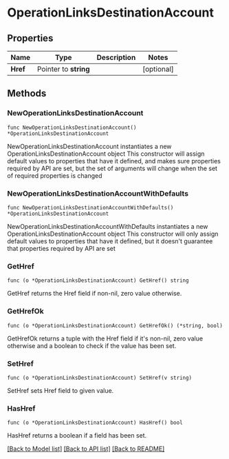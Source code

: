 # OperationLinksDestinationAccount

## Properties

Name | Type | Description | Notes
------------ | ------------- | ------------- | -------------
**Href** | Pointer to **string** |  | [optional] 

## Methods

### NewOperationLinksDestinationAccount

`func NewOperationLinksDestinationAccount() *OperationLinksDestinationAccount`

NewOperationLinksDestinationAccount instantiates a new OperationLinksDestinationAccount object
This constructor will assign default values to properties that have it defined,
and makes sure properties required by API are set, but the set of arguments
will change when the set of required properties is changed

### NewOperationLinksDestinationAccountWithDefaults

`func NewOperationLinksDestinationAccountWithDefaults() *OperationLinksDestinationAccount`

NewOperationLinksDestinationAccountWithDefaults instantiates a new OperationLinksDestinationAccount object
This constructor will only assign default values to properties that have it defined,
but it doesn't guarantee that properties required by API are set

### GetHref

`func (o *OperationLinksDestinationAccount) GetHref() string`

GetHref returns the Href field if non-nil, zero value otherwise.

### GetHrefOk

`func (o *OperationLinksDestinationAccount) GetHrefOk() (*string, bool)`

GetHrefOk returns a tuple with the Href field if it's non-nil, zero value otherwise
and a boolean to check if the value has been set.

### SetHref

`func (o *OperationLinksDestinationAccount) SetHref(v string)`

SetHref sets Href field to given value.

### HasHref

`func (o *OperationLinksDestinationAccount) HasHref() bool`

HasHref returns a boolean if a field has been set.


[[Back to Model list]](../README.md#documentation-for-models) [[Back to API list]](../README.md#documentation-for-api-endpoints) [[Back to README]](../README.md)


